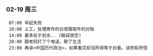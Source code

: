 
### 02-19 周三

	 07:00 早起失败
	 10:00 上工，处理寄件的日常跟取件的对账
	 14:00 基本处于划水.. (脑袋放空)
	 20:00 跟老妈打了个电话，聊了生活
	 23:00 再读<中国历代政治>，如果看完却没所得等于白看。读而有所悟